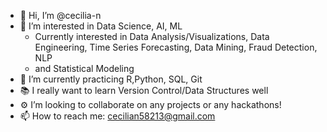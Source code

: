 - 👋 Hi, I’m @cecilia-n
- 🔗 I’m interested in Data Science, AI, ML
  -   Currently interested in Data Analysis/Visualizations, Data Engineering, Time Series Forecasting, Data Mining, Fraud Detection, NLP
  -   and Statistical Modeling
- 🌱 I’m currently practicing R,Python, SQL, Git
- 📚 I really want to learn Version Control/Data Structures well 
- ⚙️ I’m looking to collaborate on any projects or any hackathons!
- 📫 How to reach me: cecilian58213@gmail.com

<!---
cecilia-n/cecilia-n is a ✨ special ✨ repository because its `README.md` (this file) appears on your GitHub profile.
You can click the Preview link to take a look at your changes.
--->
